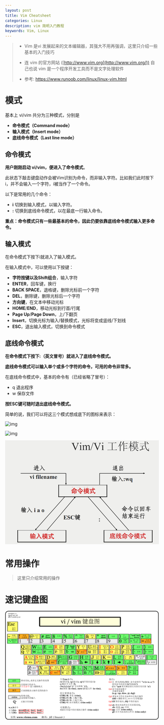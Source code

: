 ```yaml
---
layout: post
title: Vim Cheatsheet
categories: Linux
description: vim 简明入门教程
keywords: Vim, Linux
---
```




> * Vim 是vi 发展起来的文本编辑器，其强大不用再强调，这里只介绍一些基本的入门技巧
>
> * 连 vim 的官方网站 ([http://www.vim.org](http://www.vim.org/)) 自己也说 vim 是一个程序开发工具而不是文字处理软件
>
> * 参考: https://www.runoob.com/linux/linux-vim.html

# 模式

基本上 vi/vim 共分为三种模式，分别是

* **命令模式（Command mode）**
* **输入模式（Insert mode）**
* **底线命令模式（Last line mode）**

## 命令模式

**用户刚刚启动 vi/vim，便进入了命令模式**。

此状态下敲击键盘动作会被Vim识别为命令，而非输入字符。比如我们此时按下i，并不会输入一个字符，i被当作了一个命令。

以下是常用的几个命令：

- **i** 切换到输入模式，以输入字符。
- **:** 切换到底线命令模式，以在最底一行输入命令。

**重点：命令模式只有一些最基本的命令，因此仍要依靠底线命令模式输入更多命令。**

## 输入模式

在命令模式下按下i就进入了输入模式。

在输入模式中，可以使用以下按键：

- **字符按键以及Shift组合**，输入字符
- **ENTER**，回车键，换行
- **BACK SPACE**，退格键，删除光标前一个字符
- **DEL**，删除键，删除光标后一个字符
- **方向键**，在文本中移动光标
- **HOME**/**END**，移动光标到行首/行尾
- **Page Up**/**Page Down**，上/下翻页
- **Insert**，切换光标为输入/替换模式，光标将变成竖线/下划线
- **ESC**，退出输入模式，切换到命令模式

## 底线命令模式

**在命令模式下按下:（英文冒号）就进入了底线命令模式。**

**底线命令模式可以输入单个或多个字符的命令，可用的命令非常多。**

在底线命令模式中，基本的命令有（已经省略了冒号）：

- q 退出程序
- w 保存文件

**按ESC键可随时退出底线命令模式。**

简单的说，我们可以将这三个模式想成底下的图标来表示：

![img](/images/wiki/breaststroke.png)

![img](images/wiki/breaststroke.png)

![img](assets/vim-vi-workmodel.png)



# 常用操作

> 这里只介绍常用的操作



# 速记键盘图

![img](assets/vi-vim-cheat-sheet-sch.gif)

